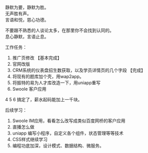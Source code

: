 静默为要，静默为胜。			
无声胜有声。		
言语和悦，慈心功德。		

不要跟不熟悉的人谈论太多，在那里你不会找到认同的。		
息心静默，言语止息。	


工作任务：
1. 推广页修改 【基本完成】
2. 官网改版
3. CRM系统的仪表盘招生数获取，以及学员详情页的几个字段 【完成】
4. 将现有的题库加个壳，用wap2app。
5. 将振特的易为人才库改造一下，用uniapp重写
6. Swoole 客户应用

4 5 6 搞定了，薪水起码能加上一千块。	

后续学习：
1. Swoole IM应用，看看怎么改写成类似百度网桥的客户应用
2. 直播怎么做
3. uniapp 编写小程序，自定义各个组件，状态管理等等技术
4. CSS样式继续学习
5. 编程功底加深，设计模式、数据结构、微服务。		